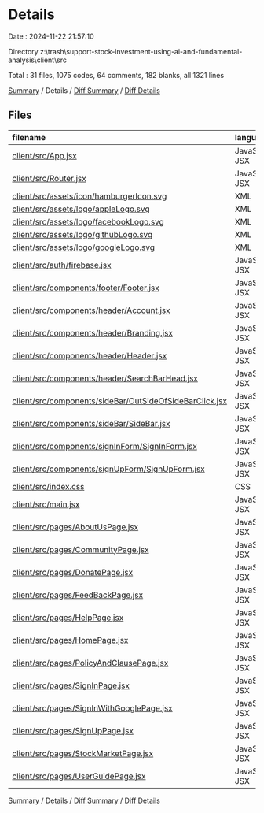 # Details

Date : 2024-11-22 21:57:10

Directory z:\\trash\\support-stock-investment-using-ai-and-fundamental-analysis\\client\\src

Total : 31 files,  1075 codes, 64 comments, 182 blanks, all 1321 lines

[Summary](results.md) / Details / [Diff Summary](diff.md) / [Diff Details](diff-details.md)

## Files
| filename | language | code | comment | blank | total |
| :--- | :--- | ---: | ---: | ---: | ---: |
| [client/src/App.jsx](/client/src/App.jsx) | JavaScript JSX | 31 | 0 | 6 | 37 |
| [client/src/Router.jsx](/client/src/Router.jsx) | JavaScript JSX | 10 | 1 | 1 | 12 |
| [client/src/assets/icon/hamburgerIcon.svg](/client/src/assets/icon/hamburgerIcon.svg) | XML | 3 | 0 | 0 | 3 |
| [client/src/assets/logo/appleLogo.svg](/client/src/assets/logo/appleLogo.svg) | XML | 3 | 0 | 0 | 3 |
| [client/src/assets/logo/facebookLogo.svg](/client/src/assets/logo/facebookLogo.svg) | XML | 10 | 0 | 0 | 10 |
| [client/src/assets/logo/githubLogo.svg](/client/src/assets/logo/githubLogo.svg) | XML | 3 | 0 | 0 | 3 |
| [client/src/assets/logo/googleLogo.svg](/client/src/assets/logo/googleLogo.svg) | XML | 8 | 0 | 0 | 8 |
| [client/src/auth/firebase.jsx](/client/src/auth/firebase.jsx) | JavaScript JSX | 17 | 6 | 3 | 26 |
| [client/src/components/footer/Footer.jsx](/client/src/components/footer/Footer.jsx) | JavaScript JSX | 31 | 0 | 5 | 36 |
| [client/src/components/header/Account.jsx](/client/src/components/header/Account.jsx) | JavaScript JSX | 35 | 0 | 9 | 44 |
| [client/src/components/header/Branding.jsx](/client/src/components/header/Branding.jsx) | JavaScript JSX | 19 | 0 | 2 | 21 |
| [client/src/components/header/Header.jsx](/client/src/components/header/Header.jsx) | JavaScript JSX | 62 | 18 | 15 | 95 |
| [client/src/components/header/SearchBarHead.jsx](/client/src/components/header/SearchBarHead.jsx) | JavaScript JSX | 23 | 0 | 3 | 26 |
| [client/src/components/sideBar/OutSideOfSideBarClick.jsx](/client/src/components/sideBar/OutSideOfSideBarClick.jsx) | JavaScript JSX | 18 | 0 | 5 | 23 |
| [client/src/components/sideBar/SideBar.jsx](/client/src/components/sideBar/SideBar.jsx) | JavaScript JSX | 164 | 4 | 17 | 185 |
| [client/src/components/signInForm/SignInForm.jsx](/client/src/components/signInForm/SignInForm.jsx) | JavaScript JSX | 134 | 0 | 16 | 150 |
| [client/src/components/signUpForm/SignUpForm.jsx](/client/src/components/signUpForm/SignUpForm.jsx) | JavaScript JSX | 180 | 0 | 17 | 197 |
| [client/src/index.css](/client/src/index.css) | CSS | 7 | 0 | 2 | 9 |
| [client/src/main.jsx](/client/src/main.jsx) | JavaScript JSX | 9 | 0 | 2 | 11 |
| [client/src/pages/AboutUsPage.jsx](/client/src/pages/AboutUsPage.jsx) | JavaScript JSX | 21 | 4 | 7 | 32 |
| [client/src/pages/CommunityPage.jsx](/client/src/pages/CommunityPage.jsx) | JavaScript JSX | 21 | 4 | 7 | 32 |
| [client/src/pages/DonatePage.jsx](/client/src/pages/DonatePage.jsx) | JavaScript JSX | 87 | 0 | 4 | 91 |
| [client/src/pages/FeedBackPage.jsx](/client/src/pages/FeedBackPage.jsx) | JavaScript JSX | 21 | 4 | 7 | 32 |
| [client/src/pages/HelpPage.jsx](/client/src/pages/HelpPage.jsx) | JavaScript JSX | 21 | 4 | 7 | 32 |
| [client/src/pages/HomePage.jsx](/client/src/pages/HomePage.jsx) | JavaScript JSX | 25 | 7 | 8 | 40 |
| [client/src/pages/PolicyAndClausePage.jsx](/client/src/pages/PolicyAndClausePage.jsx) | JavaScript JSX | 21 | 4 | 7 | 32 |
| [client/src/pages/SignInPage.jsx](/client/src/pages/SignInPage.jsx) | JavaScript JSX | 22 | 0 | 5 | 27 |
| [client/src/pages/SignInWithGooglePage.jsx](/client/src/pages/SignInWithGooglePage.jsx) | JavaScript JSX | 8 | 0 | 9 | 17 |
| [client/src/pages/SignUpPage.jsx](/client/src/pages/SignUpPage.jsx) | JavaScript JSX | 15 | 0 | 4 | 19 |
| [client/src/pages/StockMarketPage.jsx](/client/src/pages/StockMarketPage.jsx) | JavaScript JSX | 21 | 4 | 7 | 32 |
| [client/src/pages/UserGuidePage.jsx](/client/src/pages/UserGuidePage.jsx) | JavaScript JSX | 25 | 4 | 7 | 36 |

[Summary](results.md) / Details / [Diff Summary](diff.md) / [Diff Details](diff-details.md)